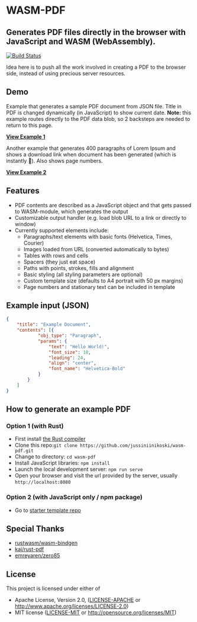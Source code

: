 # WASM-PDF
## Generates PDF files directly in the browser with JavaScript and WASM (WebAssembly).

[![Build Status](https://travis-ci.org/jussiniinikoski/wasm-pdf.svg?branch=master)](https://travis-ci.org/jussiniinikoski/wasm-pdf)

Idea here is to push all the work involved in creating a PDF to the browser side, instead of using precious server resources.

## Demo

Example that generates a sample PDF document from JSON file. Title in PDF is changed dynamically (in JavaScript) to show current date. **Note:** this example routes directly to the PDF data blob, so 2 backsteps are needed to return to this page.

**[View Example 1](https://jussiniinikoski.github.io/wasm-pdf-demo/)**

Another example that generates 400 paragraphs of Lorem Ipsum and shows a download link when document has been generated (which is instantly 🙂). Also shows page numbers.

**[View Example 2](https://jussiniinikoski.github.io/wasm-pdf-demo/example2.html)**

## Features

* PDF contents are described as a JavaScript object and that gets passed to WASM-module, which generates the output
* Customizable output handler (e.g. load blob URL to a link or directly to window)
* Currently supported elements include:
  * Paragraphs/text elements with basic fonts (Helvetica, Times, Courier)
  * Images loaded from URL (converted automatically to bytes)
  * Tables with rows and cells
  * Spacers (they just eat space)
  * Paths with points, strokes, fills and alignment
  * Basic styling (all styling parameters are optional)
  * Custom template size (defaults to A4 portrait with 50 px margins)
  * Page numbers and stationary text can be included in template

## Example input (JSON)

```json
{
    "title": "Example Document",
    "contents": [{
            "obj_type": "Paragraph",
            "params": {
                "text": "Hello World!",
                "font_size": 18,
                "leading": 24,
                "align": "center",
                "font_name": "Helvetica-Bold"
            }
        }
    ]
}
```

## How to generate an example PDF

### Option 1 (with Rust)
* First install [the Rust compiler](https://www.rust-lang.org)
* Clone this repo:```git clone https://github.com/jussiniinikoski/wasm-pdf.git```
* Change to directory: ```cd wasm-pdf```
* Install JavaScript libraries: ```npm install```
* Launch the local development server: ```npm run serve```
* Open your browser and visit the url provided by the server, usually ```http://localhost:8080```

### Option 2 (with JavaScript only / npm package)
* Go to [starter template repo](https://github.com/jussiniinikoski/wasm-pdf-app/)

## Special Thanks

* [rustwasm/wasm-bindgen](https://github.com/rustwasm/wasm-bindgen)
* [kaj/rust-pdf](https://github.com/kaj/rust-pdf)
* [emreyaren/zero85](https://github.com/emreyaren/zero85)

## License

This project is licensed under either of

 * Apache License, Version 2.0, ([LICENSE-APACHE](LICENSE-APACHE) or
   http://www.apache.org/licenses/LICENSE-2.0)
 * MIT license ([LICENSE-MIT](LICENSE-MIT) or
   http://opensource.org/licenses/MIT)
